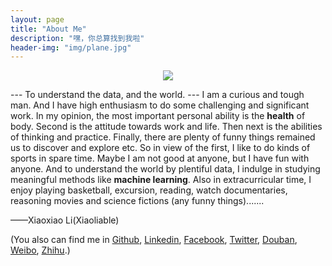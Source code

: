 ```yaml
---
layout: page
title: "About Me"
description: "嘿，你总算找到我啦"
header-img: "img/plane.jpg"
---
```


<center>
    <p><img src="http://dreamofbook.qiniudn.com/Zero.png" align="center"></p>
</center>

--- To understand the data, and the world. ---
   I am a curious and tough man. And I have high enthusiasm to do some challenging and significant work.
   In my opinion, the most important personal ability is the <b>health</b> of body. Second is the attitude towards work and life. Then next is the abilities of thinking and practice. Finally, there are plenty of funny things remained us to discover and explore etc.
   So in view of the first, I like to do kinds of sports in spare time. Maybe I am not good at anyone, but I have fun with anyone. And to understand the world by plentiful data, I indulge in studying meaningful methods like <b>machine learning</b>.
   Also in extracurricular time, I enjoy playing basketball, excursion, reading, watch documentaries, reasoning movies and science fictions (any funny things)....... 

——Xiaoxiao Li(Xiaoliable)

<!-- , [CSDN](http://blog.csdn.net/li_ablexiao) -->
(You also can find me in [Github](https://github.com/xiaoliable), [Linkedin](https://www.linkedin.com/in/xiaoliable), [Facebook](https://www.facebook.com/leeble.xiao), [Twitter](https://twitter.com/xiaoliable), [Douban](http://www.douban.com/people/xiaoliable/), [Weibo](http://weibo.com/xiaoliable), [Zhihu](http://www.zhihu.com/people/xiaoliable).)


